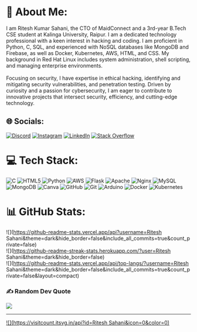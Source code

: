 # 💫 About Me:
I am Ritesh Kumar Sahani, the CTO of MaidConnect and a 3rd-year B.Tech CSE student at Kalinga University, Raipur. I am a dedicated technology professional with a keen interest in hacking and coding. I am proficient in Python, C, SQL, and experienced with NoSQL databases like MongoDB and Firebase, as well as Docker, Kubernetes, AWS, HTML, and CSS. My background in Red Hat Linux includes system administration, shell scripting, and managing enterprise environments.<br><br>Focusing on security, I have expertise in ethical hacking, identifying and mitigating security vulnerabilities, and penetration testing. Driven by curiosity and a passion for cybersecurity, I am eager to contribute to innovative projects that intersect security, efficiency, and cutting-edge technology.


## 🌐 Socials:
[![Discord](https://img.shields.io/badge/Discord-%237289DA.svg?logo=discord&logoColor=white)](https://discord.gg/Dark-Net) [![Instagram](https://img.shields.io/badge/Instagram-%23E4405F.svg?logo=Instagram&logoColor=white)](https://instagram.com/10ritesh_n2rh) [![LinkedIn](https://img.shields.io/badge/LinkedIn-%230077B5.svg?logo=linkedin&logoColor=white)](https://linkedin.com/in/ritesh-kumar-sahani-02a8b2243/) [![Stack Overflow](https://img.shields.io/badge/-Stackoverflow-FE7A16?logo=stack-overflow&logoColor=white)](https://stackoverflow.com/users/22564520) 

# 💻 Tech Stack:
![C](https://img.shields.io/badge/c-%2300599C.svg?style=for-the-badge&logo=c&logoColor=white) ![HTML5](https://img.shields.io/badge/html5-%23E34F26.svg?style=for-the-badge&logo=html5&logoColor=white) ![Python](https://img.shields.io/badge/python-3670A0?style=for-the-badge&logo=python&logoColor=ffdd54) ![AWS](https://img.shields.io/badge/AWS-%23FF9900.svg?style=for-the-badge&logo=amazon-aws&logoColor=white) ![Flask](https://img.shields.io/badge/flask-%23000.svg?style=for-the-badge&logo=flask&logoColor=white) ![Apache](https://img.shields.io/badge/apache-%23D42029.svg?style=for-the-badge&logo=apache&logoColor=white) ![Nginx](https://img.shields.io/badge/nginx-%23009639.svg?style=for-the-badge&logo=nginx&logoColor=white) ![MySQL](https://img.shields.io/badge/mysql-4479A1.svg?style=for-the-badge&logo=mysql&logoColor=white) ![MongoDB](https://img.shields.io/badge/MongoDB-%234ea94b.svg?style=for-the-badge&logo=mongodb&logoColor=white) ![Canva](https://img.shields.io/badge/Canva-%2300C4CC.svg?style=for-the-badge&logo=Canva&logoColor=white) ![GitHub](https://img.shields.io/badge/github-%23121011.svg?style=for-the-badge&logo=github&logoColor=white) ![Git](https://img.shields.io/badge/git-%23F05033.svg?style=for-the-badge&logo=git&logoColor=white) ![Arduino](https://img.shields.io/badge/-Arduino-00979D?style=for-the-badge&logo=Arduino&logoColor=white) ![Docker](https://img.shields.io/badge/docker-%230db7ed.svg?style=for-the-badge&logo=docker&logoColor=white) ![Kubernetes](https://img.shields.io/badge/kubernetes-%23326ce5.svg?style=for-the-badge&logo=kubernetes&logoColor=white)
# 📊 GitHub Stats:
![](https://github-readme-stats.vercel.app/api?username=Ritesh Sahani&theme=dark&hide_border=false&include_all_commits=true&count_private=false)<br/>
![](https://github-readme-streak-stats.herokuapp.com/?user=Ritesh Sahani&theme=dark&hide_border=false)<br/>
![](https://github-readme-stats.vercel.app/api/top-langs/?username=Ritesh Sahani&theme=dark&hide_border=false&include_all_commits=true&count_private=false&layout=compact)


### ✍️ Random Dev Quote
![](https://quotes-github-readme.vercel.app/api?type=horizontal&theme=radical)

---
[![](https://visitcount.itsvg.in/api?id=Ritesh Sahani&icon=0&color=0)](https://visitcount.itsvg.in)

<!-- Proudly created with GPRM ( https://gprm.itsvg.in ) -->
